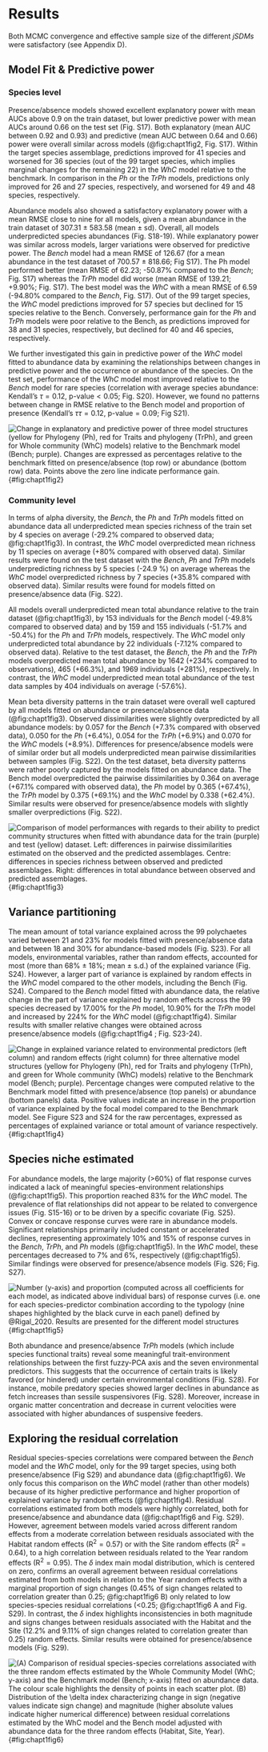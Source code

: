 
# Results

Both MCMC convergence and effective sample size of the different *jSDMs* were satisfactory (see Appendix D).

## Model Fit & Predictive power

### Species level

Presence/absence models showed excellent explanatory power with mean AUCs above 0.9 on the train dataset, but lower predictive power with mean AUCs around 0.66 on the test set (Fig. S17). Both explanatory (mean AUC between 0.92 and 0.93) and predictive (mean AUC between 0.64 and 0.66) power were overall similar across models (@fig:chapt1fig2, Fig. S17). Within the target species assemblage, predictions improved for 41 species and worsened for 36 species (out of the 99 target species, which implies marginal changes for the remaining 22) in the *WhC* model relative to the benchmark. In comparison in the *Ph* or the *TrPh* models, predictions only improved for 26 and 27 species, respectively, and worsened for 49 and 48 species, respectively.

Abundance models also showed a satisfactory explanatory power with a mean RMSE close to nine for all models, given a mean abundance in the train dataset of 307.31 ± 583.58 (mean ± sd). Overall, all models underpredicted species abundances (Fig. S18-19). While explanatory power was similar across models, larger variations were observed for predictive power. The *Bench* model had a mean RMSE of 126.67 (for a mean abundance in the test dataset of 700.57 ± 818.66; Fig S17). The Ph model performed better (mean RMSE of 62.23; -50.87% compared to the *Bench*; Fig. S17) whereas the *TrPh* model did worse (mean RMSE of 139.21; +9.90%; Fig. S17). The best model was the *WhC* with a mean RMSE of 6.59 (-94.80% compared to the *Bench*, Fig. S17). Out of the 99 target species, the *WhC* model predictions improved for 57 species but declined for 15 species relative to the Bench. Conversely, performance gain for the *Ph* and *TrPh* models were poor relative to the Bench, as predictions improved for 38 and 31 species, respectively, but declined for 40 and 46 species, respectively.

We further investigated this gain in predictive power of the *WhC* model fitted to abundance data by examining the relationships between changes in predictive power and the occurrence or abundance of the species. On the test set, performance of the *WhC* model most improved relative to the *Bench* model for rare species (correlation with average species abundance: Kendall’s $\tau = 0.12$, $\text{p-value} < 0.05$; Fig. S20). However, we found no patterns between change in RMSE relative to the Bench model and proportion of presence (Kendall’s $τ\tau = 0.12$, $\text{p-value} = 0.09$; Fig S21).

![Change in explanatory and predictive power of three model structures (yellow for *Phylogeny* (*Ph*), red for *Traits and phylogeny* (*TrPh*), and green for *Whole community* (*WhC*) models) relative to the *Benchmark model* (*Bench*; purple). Changes are expressed as percentages relative to the benchmark fitted on presence/absence (top row) or abundance (bottom row) data. Points above the zero line indicate performance gain.](figures/fig2.png){#fig:chapt1fig2}

### Community level

In terms of alpha diversity, the *Bench*, the *Ph* and *TrPh* models fitted on abundance data all underpredicted mean species richness of the train set by 4 species on average (-29.2% compared to observed data; @fig:chapt1fig3). In contrast, the *WhC* model overpredicted mean richness by 11 species on average (+80% compared with observed data). Similar results were found on the test dataset with the *Bench*, *Ph* and *TrPh* models underpredicting richness by 5 species (-24.9 %) on average whereas the *WhC* model overpredicted richness by 7 species (+35.8% compared with observed data). Similar results were found for models fitted on presence/absence data (Fig. S22).

All models overall underpredicted mean total abundance relative to the train dataset (@fig:chapt1fig3), by 153 individuals for the *Bench* model (-49.8% compared to observed data) and by 159 and 155 individuals (-51.7% and -50.4%) for the *Ph* and *TrPh* models, respectively. The *WhC* model only underpredicted total abundance by 22 individuals (-7.12% compared to observed data). Relative to the test dataset, the *Bench*, the *Ph* and the *TrPh* models overpredicted mean total abundance by 1642 (+234% compared to observations), 465 (+66.3%), and 1969 individuals (+281%), respectively. In contrast, the *WhC* model underpredicted mean total abundance of the test data samples by 404 individuals on average (-57.6%).

Mean beta diversity patterns in the train dataset were overall well captured by all models fitted on abundance or presence/absence data (@fig:chapt1fig3). Observed dissimilarities were slightly overpredicted by all abundance models: by 0.057 for the *Bench* (+7.3% compared with observed data), 0.050 for the *Ph* (+6.4%), 0.054 for the *TrPh* (+6.9%) and 0.070 for the *WhC* models (+8.9%). Differences for presence/absence models were of similar order but all models underpredicted mean pairwise dissimilarities between samples (Fig. S22). On the test dataset, beta diversity patterns were rather poorly captured by the models fitted on abundance data. The Bench model overpredicted the pairwise dissimilarities by 0.364 on average (+67.1% compared with observed data), the *Ph* model by 0.365 (+67.4%), the *TrPh* model by 0.375 (+69.1%) and the *WhC* model by 0.338 (+62.4%). Similar results were observed for presence/absence models with slightly smaller overpredictions (Fig. S22).

![Comparison of model performances with regards to their ability to predict community structures when fitted with abundance data for the train (purple) and test (yellow) dataset. Left: differences in pairwise dissimilarities estimated on the observed and the predicted assemblages. Centre: differences in species richness between observed and predicted assemblages. Right: differences in total abundance between observed and predicted assemblages.](figures/fig3.png){#fig:chapt1fig3}

## Variance partitioning

The mean amount of total variance explained across the 99 polychaetes varied between 21 and 23% for models fitted with presence/absence data and between 18 and 30% for abundance-based models (Fig. S23). For all models, environmental variables, rather than random effects, accounted for most (more than 68% ± 18%; mean ± s.d.) of the explained variance (Fig. S24). However, a larger part of variance is explained by random effects in the *WhC* model compared to the other models, including the Bench (Fig. S24). Compared to the *Bench* model fitted with abundance data, the relative change in the part of variance explained by random effects across the 99 species decreased by 17.00% for the *Ph* model, 10.90% for the *TrPh* model and increased by 224% for the *WhC* model (@fig:chapt1fig4). Similar results with smaller relative changes were obtained across presence/absence models (@fig:chapt1fig4 ; Fig. S23-24).

![Change in explained variance related to environmental predictors (left column) and random effects (right column) for three alternative model structures (yellow for *Phylogeny* (*Ph*), red for *Traits and phylogeny* (*TrPh*), and green for *Whole community* (*WhC*) models) relative to the *Benchmark model* (*Bench*; purple). Percentage changes were computed relative to the *Benchmark model* fitted with presence/absence (top panels) or abundance (bottom panels) data. Positive values indicate an increase in the proportion of variance explained by the focal model compared to the *Benchmark model*. See Figure S23 and S24 for the raw percentages, expressed as percentages of explained variance or total amount of variance respectively.](figures/fig4.png){#fig:chapt1fig4}

## Species niche estimated

For abundance models, the large majority (>60%) of flat response curves indicated a lack of meaningful species-environment relationships (@fig:chapt1fig5). This proportion reached 83% for the *WhC* model. The prevalence of flat relationships did not appear to be related to convergence issues (Fig. S15-16) or to be driven by a specific covariate (Fig. S25). Convex or concave response curves were rare in abundance models. Significant relationships primarily included constant or accelerated declines, representing approximately 10% and 15% of response curves in the *Bench*, *TrPh*, and *Ph* models (@fig:chapt1fig5). In the *WhC* model, these percentages decreased to 7% and 6%, respectively (@fig:chapt1fig5). Similar findings were observed for presence/absence models (Fig. S26; Fig. S27).

![Number (y-axis) and proportion (computed across all coefficients for each model, as indicated above individual bars) of response curves (i.e. one for each species-predictor combination according to the typology (nine shapes highlighted by the black curve in each panel) defined by @Rigal_2020. Results are presented for the different model structures ](figures/fig5.png){#fig:chapt1fig5}

Both abundance and presence/absence *TrPh* models (which include species functional traits) reveal some meaningful trait-environment relationships between the first fuzzy-PCA axis and the seven environmental predictors. This suggests that the occurrence of certain traits is likely favored (or hindered) under certain environmental conditions (Fig. S28). For instance, mobile predatory species showed larger declines in abundance as fetch increases than sessile suspensivores (Fig. S28). Moreover, increase in organic matter concentration and decrease in current velocities were associated with higher abundances of suspensive feeders.

## Exploring the residual correlation

Residual species-species correlations were compared between the *Bench* model and the *WhC* model, only for the 99 target species, using both presence/absence (Fig S29) and abundance data (@fig:chapt1fig6). We only focus this comparison on the *WhC* model (rather than other models) because of its higher predictive performance and higher proportion of explained variance by random effects (@fig:chapt1fig4). Residual correlations estimated from both models were highly correlated, both for presence/absence and abundance data (@fig:chapt1fig6 and Fig. S29). However, agreement between models varied across different random effects from a moderate correlation between residuals associated with the Habitat random effects ($\text{R}^2=0.57$) or with the Site random effects ($\text{R}^2=0.64$), to a high correlation between residuals related to the Year random effects ($\text{R}^2=0.95$). The $\delta$ index main modal distribution, which is centered on zero, confirms an overall agreement between residual correlations estimated from both models in relation to the Year random effects with a marginal proportion of sign changes (0.45% of sign changes related to correlation greater than 0.25; @fig:chapt1fig6 B) only related to low species-species residual correlations (<0.25; @fig:chapt1fig6 A and Fig. S29). In contrast, the $\delta$ index highlights inconsistencies in both magnitude and signs changes between residuals associated with the Habitat and the Site (12.2% and 9.11% of sign changes related to correlation greater than 0.25) random effects. Similar results were obtained for presence/absence models (Fig. S29).

![(A) Comparison of residual species-species correlations associated with the three random effects estimated by the *Whole Community Model* (*WhC*; y-axis) and the *Benchmark model* (*Bench*; x-axis) fitted on abundance data. The colour scale highlights the density of points in each scatter plot. (B) Distribution of the $\delta$ index characterizing change in sign (negative values indicate sign change) and magnitude (higher absolute values indicate higher numerical difference) between residual correlations estimated by the *WhC* model and the *Bench* model adjusted with abundance data for the three random effects (Habitat, Site, Year).](figures/fig6.png){#fig:chapt1fig6}

